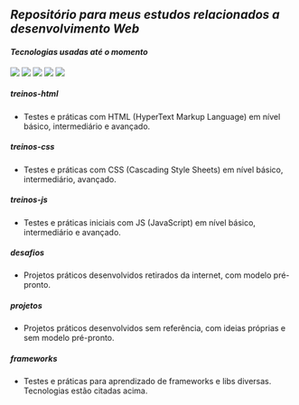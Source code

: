 ## _Repositório para meus estudos relacionados a desenvolvimento Web_

#### _Tecnologias usadas até o momento_

<img src="https://img.shields.io/badge/HTML5-E34F26?style=for-the-badge&logo=html5&logoColor=white">
<img src="https://img.shields.io/badge/CSS3-1572B6?style=for-the-badge&logo=css3&logoColor=white">
<img src="https://img.shields.io/badge/JavaScript-323330?style=for-the-badge&logo=javascript&logoColor=F7DF1E">
<img src="https://img.shields.io/badge/Bootstrap-563D7C?style=for-the-badge&logo=bootstrap&logoColor=white">
<img src="https://img.shields.io/badge/jQuery-0769AD?style=for-the-badge&logo=jquery&logoColor=white">

##### treinos-html

- Testes e práticas com HTML (HyperText Markup Language) em nível básico, intermediário e avançado.

##### treinos-css

- Testes e práticas com CSS (Cascading Style Sheets) em nível básico, intermediário, avançado.

##### treinos-js

- Testes e práticas iniciais com JS (JavaScript) em nível básico, intermediário e avançado.

##### desafios

- Projetos práticos desenvolvidos retirados da internet, com modelo pré-pronto.

##### projetos

- Projetos práticos desenvolvidos sem referência, com ideias próprias e sem modelo pré-pronto.

##### frameworks

- Testes e práticas para aprendizado de frameworks e libs diversas. Tecnologias estão citadas acima.
